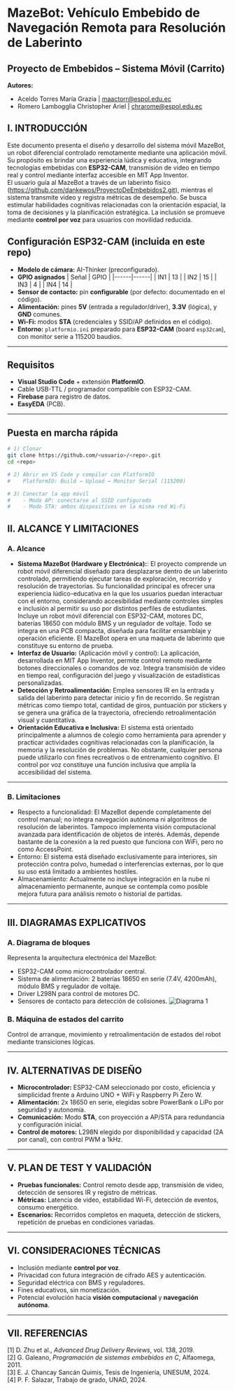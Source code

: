 # MazeBot: Vehículo Embebido de Navegación Remota para Resolución de Laberinto
## Proyecto de Embebidos – Sistema Móvil (Carrito)
**Autores:**  
- Aceldo Torres María Grazia | maactorr@espol.edu.ec  
- Romero Lambogglia Christopher Ariel | chrarome@espol.edu.ec  

## I. INTRODUCCIÓN
Este documento presenta el diseño y desarrollo del sistema móvil MazeBot, un robot diferencial controlado remotamente mediante una aplicación móvil. Su propósito es brindar una experiencia lúdica y educativa, integrando tecnologías embebidas con **ESP32-CAM**, transmisión de video en tiempo real y control mediante interfaz accesible en MIT App Inventor.  
El usuario guía al MazeBot a través de un laberinto físico (https://github.com/dankewos/ProyectoDeEmbebidos2.git), mientras el sistema transmite video y registra métricas de desempeño. Se busca estimular habilidades cognitivas relacionadas con la orientación espacial, la toma de decisiones y la planificación estratégica. La inclusión se promueve mediante **control por voz** para usuarios con movilidad reducida.

## Configuración ESP32-CAM (incluida en este repo)
- **Modelo de cámara:** AI-Thinker (preconfigurado).
- **GPIO asignados**
  | Señal | GPIO |
  |------|------|
  | IN1  | 13   |
  | IN2  | 15   |
  | IN3  | 4    |
  | IN4  | 14   |
- **Sensor de contacto:** pin **configurable** (por defecto: documentado en el código).
- **Alimentación:** pines **5V** (entrada a regulador/driver), **3.3V** (lógica), y **GND** comunes.
- **Wi-Fi:** modos **STA** (credenciales y SSID/AP definidos en el código).
- **Entorno:** `platformio.ini` preparado para **ESP32-CAM** (board `esp32cam`), con monitor serie a 115200 baudios.

---
## Requisitos
- **Visual Studio Code** + extensión **PlatformIO**.
- Cable USB-TTL / programador compatible con ESP32-CAM.
- **Firebase** para registro de datos.
-  **EasyEDA** (PCB).

---

## Puesta en marcha rápida
```bash
# 1) Clonar
git clone https://github.com/<usuario>/<repo>.git
cd <repo>

# 2) Abrir en VS Code y compilar con PlatformIO
#    PlatformIO: Build → Upload → Monitor Serial (115200)

# 3) Conectar la app móvil
#    - Modo AP: conectarse al SSID configurado
#    - Modo STA: ambos dispositivos en la misma red Wi-Fi
```

## II. ALCANCE Y LIMITACIONES
### A. Alcance
- **Sistema MazeBot (Hardware y Electrónica):**: El proyecto comprende un robot móvil diferencial diseñado para desplazarse dentro de un laberinto controlado, permitiendo ejecutar tareas de exploración, recorrido y resolución de trayectorias. Su funcionalidad principal es ofrecer una experiencia lúdico-educativa en la que los usuarios puedan interactuar con el entorno, considerando accesibilidad mediante controles simples e inclusión al permitir su uso por distintos perfiles de estudiantes. Incluye un robot móvil diferencial con ESP32-CAM, motores DC, baterías 18650 con módulo BMS y un regulador de voltaje. Todo se integra en una PCB compacta, diseñada para facilitar ensamblaje y operación eficiente. El MazeBot opera en una maqueta de laberinto que constituye su entorno de prueba.  
- **Interfaz de Usuario:** (Aplicación móvil y control): La aplicación, desarrollada en MIT App Inventor, permite control remoto mediante botones direccionales o comandos de voz. Integra transmisión de video en tiempo real, configuración del juego y visualización de estadísticas personalizadas.  
- **Detección y Retroalimentación:** Emplea sensores IR en la entrada y salida del laberinto para detectar inicio y fin de recorrido. Se registran métricas como tiempo total, cantidad de giros, puntuación por stickers y se genera una gráfica de la trayectoria, ofreciendo retroalimentación visual y cuantitativa.
- **Orientación Educativa e Inclusiva:** El sistema está orientado principalmente a alumnos de colegio como herramienta para aprender y practicar actividades cognitivas relacionadas con la planificación, la memoria y la resolución de problemas. No obstante, cualquier persona puede utilizarlo con fines recreativos o de entrenamiento cognitivo. El control por voz constituye una función inclusiva que amplía la accesibilidad del sistema.
---

### B. Limitaciones
- Respecto a funcionalidad: El MazeBot depende completamente del control manual; no integra navegación autónoma ni algoritmos de resolución de laberintos. Tampoco implementa visión computacional avanzada para identificación de objetos de interés. Además, depende bastante de la conexión a la red puesto que funciona con WiFi, pero no como AccessPoint.
- Entorno: El sistema está diseñado exclusivamente para interiores, sin protección contra polvo, humedad o interferencias externas, por lo que su uso está limitado a ambientes hostiles.
- Almacenamiento: Actualmente no incluye integración en la nube ni almacenamiento permanente, aunque se contempla como posible mejora futura para análisis remoto o historial de partidas.

---

## III. DIAGRAMAS EXPLICATIVOS
### A. Diagrama de bloques
Representa la arquitectura electrónica del MazeBot:  
- ESP32-CAM como microcontrolador central.  
- Sistema de alimentación: 2 baterías 18650 en serie (7.4V, 4200mAh), módulo BMS y regulador de voltaje.  
- Driver L298N para control de motores DC.  
- Sensores de contacto para detección de colisiones.
![Diagrama 1](C:\Users\maria\Downloads\diagrama1.png)

### B. Máquina de estados del carrito
Control de arranque, movimiento y retroalimentación de estados del robot mediante transiciones lógicas.

---

## IV. ALTERNATIVAS DE DISEÑO
- **Microcontrolador:** ESP32-CAM seleccionado por costo, eficiencia y simplicidad frente a Arduino UNO + WiFi y Raspberry Pi Zero W.  
- **Alimentación:** 2x 18650 en serie, elegidas sobre PowerBank o LiPo por seguridad y autonomía.  
- **Comunicación:** Modo **STA**, con proyección a AP/STA para redundancia y configuración inicial.  
- **Control de motores:** L298N elegido por disponibilidad y capacidad (2A por canal), con control PWM a 1kHz.  

---

## V. PLAN DE TEST Y VALIDACIÓN
- **Pruebas funcionales:** Control remoto desde app, transmisión de video, detección de sensores IR y registro de métricas.  
- **Métricas:** Latencia de video, estabilidad Wi-Fi, detección de eventos, consumo energético.  
- **Escenarios:** Recorridos completos en maqueta, detección de stickers, repetición de pruebas en condiciones variadas.  

---

## VI. CONSIDERACIONES TÉCNICAS
- Inclusión mediante **control por voz**.  
- Privacidad con futura integración de cifrado AES y autenticación.  
- Seguridad eléctrica con BMS y reguladores.  
- Fines educativos, sin monetización.  
- Potencial evolución hacia **visión computacional** y **navegación autónoma**.  

---

## VII. REFERENCIAS
[1] D. Zhu et al., *Advanced Drug Delivery Reviews*, vol. 138, 2019.  
[2] G. Galeano, *Programación de sistemas embebidos en C*, Alfaomega, 2011.  
[3] E. J. Chancay Sancán Quimis, Tesis de Ingeniería, UNESUM, 2024.  
[4] P. F. Salazar, Trabajo de grado, UNAD, 2024.  

